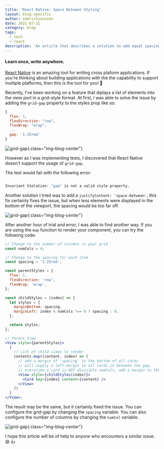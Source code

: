 ```yaml
---
title: 'React Native: Space Between Styling'
layout: blog-specific
author: eddrichjanzzen
date: 2021-07-31
category: blog
tags:
  - tech
  - react
description: 'An article that describes a solution to add equal spacing between views using React Native Styling.'
---
```


#### Learn once, write anywhere.

[React Native](https://reactnative.dev/) is an amazing tool for writing cross plaform applications. If you're thinking about building applications with the the capability to support multiple platforms, then this is the tool for you! :raised_hands:

Recently, I've been working on a feature that diplays a list of elements into the view port in a grid-style format. At first, I was able to solve the issue by adding the `grid-gap` property to the styles prop like so:

```js
{
  flex: 1,
  flexDirection: "row",
  flexWrap: "wrap",
  ...
  gap: '1.25rem'
}
```

![grid-gap](/assets/images/blog/reactnative-spacebetween/grid-spaced.png){:class="img-blog-center"}

However as I was implementing tests, I discovered that React Native doesn't support the usage of `grid-gap`.

The test would fail with the following error:

```bash

Invariant Violation: "gap" is not a valid style property.

```

Another solution I tried was to add a `justifyContent: 'space-between'`, this fix certainly fixes the issue, but when less elements were displayed in the bottom of the viewport, the spacing would be too far off.

![grid-gap](/assets/images/blog/reactnative-spacebetween/grid-spaced-space-between.png){:class="img-blog-center"}

After another hour of trial and error, I was able to find another way. If you are using the `map` function to render your component, you can try the following code:

```jsx
// Change to the number of columns in your grid
const numCols = 4;

// Change to the spacing for each item
const spacing = '1.25rem';

const parentStyles = {
  flex: 1,
  flexDirection: 'row',
  flexWrap: 'wrap',
};

const childStyles = (index) => {
  let styles = {
    marginBottom: spacing,
    marginLeft: index % numCols !== 0 ? spacing : 0,
  };

  return styles;
};

// Parent View
<View style={parentStyles}>
  {
    // List of child views to render
    contents.map((content, index) => (
      // add a margin of 'spacing' to the bottom of all cards
      // will supply a left-margin to all cards in between the gap,
      // everytime a card is NOT divisible numCols, add a margin to the left
      <View style={childStyles(index)}>
        <Card key={index} content={content} />
      </View>
    ))
  }
</View>;
```

The result may be the same, but it certainly fixed the issue. You can configure the grid-gap by changing the `spacing` variable. You can also configure the number of columns by changing the `numCol` variable.

![grid-gap](/assets/images/blog/reactnative-spacebetween/grid-spaced.png){:class="img-blog-center"}

I hope this article will be of help to anyone who encounters a similar issue. :smile: :thumbsup:
